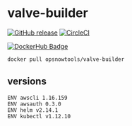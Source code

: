 # valve-builder

[![GitHub release](https://img.shields.io/github/release/opsnow-tools/valve-builder.svg)](https://github.com/opsnow-tools/valve-builder/releases)
[![CircleCI](https://circleci.com/gh/opsnow-tools/valve-builder.svg?style=svg)](https://circleci.com/gh/opsnow-tools/valve-builder)

[![DockerHub Badge](http://dockeri.co/image/opsnowtools/valve-builder)](https://hub.docker.com/r/opsnowtools/valve-builder/)

```bash
docker pull opsnowtools/valve-builder
```

## versions

```
ENV awscli 1.16.159
ENV awsauth 0.3.0
ENV helm v2.14.1
ENV kubectl v1.12.10
```
